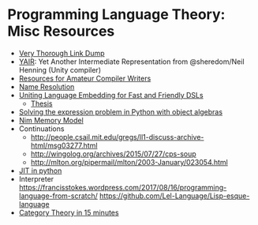 # Programming Language Theory: Misc Resources

* [Very Thorough Link Dump](https://wiki.nikitavoloboev.xyz/compilers)
* [YAIR](https://github.com/sheredom/yair): Yet Another Intermediate Representation from @sheredom/Neil Henning (Unity compiler)
* [Resources for Amateur Compiler Writers](https://c9x.me/compile/bib/)
* [Name Resolution](https://willcrichton.net/notes/specificity-programming-languages/)
* [Uniting Language Embedding for Fast and Friendly DSLs](http://citeseerx.ist.psu.edu/viewdoc/download?doi=10.1.1.697.1002&rep=rep1&type=pdf)
  * [Thesis](https://infoscience.epfl.ch/record/218036/files/EPFL_TH6882.pdf)
* [Solving the expression problem in Python with object algebras](http://ponies.io/posts/2015-07-15-solving-the-expression-problem-in-python-object-algebras-and-mypy-static-types.html)
* [Nim Memory Model](http://zevv.nl/nim-memory/)
* Continuations
  * http://people.csail.mit.edu/gregs/ll1-discuss-archive-html/msg03277.html
  * http://wingolog.org/archives/2015/07/27/cps-soup
  * http://mlton.org/pipermail/mlton/2003-January/023054.html
* [JIT in python](https://csl.name/post/python-jit/)
* Interpreter
  https://francisstokes.wordpress.com/2017/08/16/programming-language-from-scratch/
  https://github.com/Lel-Language/Lisp-esque-language
* [Category Theory in 15 minutes](http://chrislambda.github.io/blog/2014/01/30/catamorphisms-in-15-minutes/)
